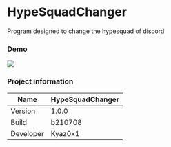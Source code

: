 # HypeSquadChanger
Program designed to change the hypesquad of discord

### Demo
<img src="img/HypeSquadChnnger.png" />

### Project information
|Name| HypeSquadChanger |
|----|--|
|Version|1.0.0|
|Build|b210708|
|Developer|Kyaz0x1|
